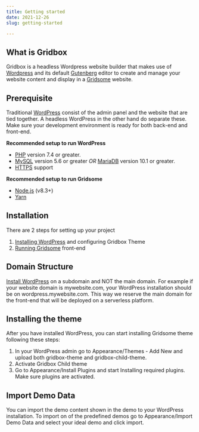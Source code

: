 ```yaml
---
title: Getting started
date: 2021-12-26
slug: getting-started

---
```

## What is Gridbox

Gridbox is a headless Wordpress website builder that makes use of [Wordpress](https://wordpress.org/ "WordPress") and its default [Gutenberg](https://wordpress.org/gutenberg/ "Gutenberg") editor to create and manage your website content and display in a [Gridsome](https://gridsome.org/ "Gridsome") website.

## Prerequisite

Traditional [WordPress](https://wordpress.org/ "WordPress") consist of the admin panel and the website that are tied together. A headless WordPress in the other hand do separate these. Make sure your development environment is ready for both back-end and front-end.

**Recommended setup to run WordPress**

* [PHP](https://www.php.net/) version 7.4 or greater.
* [MySQL](https://www.mysql.com/) version 5.6 or greater _OR_ [MariaDB](https://mariadb.org/) version 10.1 or greater.
* [HTTPS](https://wordpress.org/news/2016/12/moving-toward-ssl/) support

**Recommended setup to run Gridsome**

* [Node.js](https://nodejs.org/ "Node.js") (v8.3+)
* [Yarn](https://yarnpkg.com/)

## Installation

There are 2 steps for setting up your project

1. [Installing WordPress](https://wordpress.org/support/article/how-to-install-wordpress/) and configuring Gridbox Theme
2. [Running Gridsome](https://gridsome.org/docs/gridsome-cli/) front-end

## Domain Structure

[Install WordPress](https://wordpress.org/support/article/how-to-install-wordpress/) on a subdomain and NOT the main domain. For example if your website domain is mywebsite.com, your WordPress installation should be on wordpress.mywebsite.com. This way we reserve the main domain for the front-end that will be deployed on a serverless platform.

## Installing the theme

After you have installed WordPress, you can start installing Gridsome theme following these steps:

1. In your WordPress admin go to Appearance/Themes - Add New and upload both gridbox-theme and gridbox-child-theme. 
2. Activate Gridbox Child theme
3. Go to Appearance/Install Plugins and start Installing required plugins. Make sure plugins are activated.

## Import Demo Data

You can import the demo content shown in the demo to your WordPress installation. To import on of the predefined demos go to Appearance/Import Demo Data and select your ideal demo and click import.